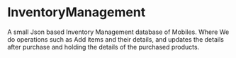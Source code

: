 # InventoryManagement
A small Json based  Inventory Management database of Mobiles.
Where We do operations such as Add items and their details, and updates the details after purchase and holding the details of the purchased products.

